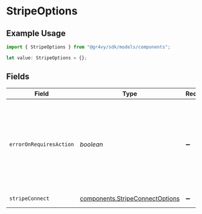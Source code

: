 # StripeOptions

## Example Usage

```typescript
import { StripeOptions } from "@gr4vy/sdk/models/components";

let value: StripeOptions = {};
```

## Fields

| Field                                                                                                                                                                                                                                                                        | Type                                                                                                                                                                                                                                                                         | Required                                                                                                                                                                                                                                                                     | Description                                                                                                                                                                                                                                                                  | Example                                                                                                                                                                                                                                                                      |
| ---------------------------------------------------------------------------------------------------------------------------------------------------------------------------------------------------------------------------------------------------------------------------- | ---------------------------------------------------------------------------------------------------------------------------------------------------------------------------------------------------------------------------------------------------------------------------- | ---------------------------------------------------------------------------------------------------------------------------------------------------------------------------------------------------------------------------------------------------------------------------- | ---------------------------------------------------------------------------------------------------------------------------------------------------------------------------------------------------------------------------------------------------------------------------- | ---------------------------------------------------------------------------------------------------------------------------------------------------------------------------------------------------------------------------------------------------------------------------- |
| `errorOnRequiresAction`                                                                                                                                                                                                                                                      | *boolean*                                                                                                                                                                                                                                                                    | :heavy_minus_sign:                                                                                                                                                                                                                                                           | Passes the `error_on_requires_action` option to the Stripe API. Set to true to fail the payment attempt if it transitions into requires_action. Use this parameter for simpler integrations that don't handle customer actions, such as saving cards without authentication. | true                                                                                                                                                                                                                                                                         |
| `stripeConnect`                                                                                                                                                                                                                                                              | [components.StripeConnectOptions](../../models/components/stripeconnectoptions.md)                                                                                                                                                                                           | :heavy_minus_sign:                                                                                                                                                                                                                                                           | Stripe options to support Stripe Connect                                                                                                                                                                                                                                     |                                                                                                                                                                                                                                                                              |